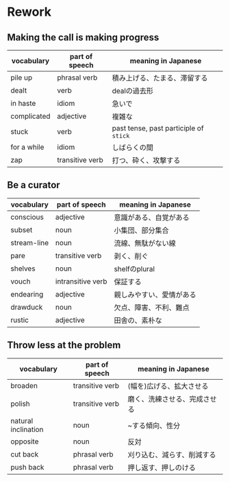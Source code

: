# Rework
## Making the call is making progress
|vocabulary|part of speech|meaning in Japanese|
|---|---|---|
|pile up|phrasal verb|積み上げる、たまる、滞留する|
|dealt|verb| dealの過去形|
|in haste|idiom|急いで|
|complicated|adjective|複雑な|
|stuck|verb|past tense, past participle of `stick` |
|for a while|idiom|しばらくの間|
|zap|transitive verb|打つ、砕く、攻撃する|

## Be a curator
|vocabulary|part of speech|meaning in Japanese|
|---|---|---|
|conscious|adjective|意識がある、自覚がある|
|subset|noun|小集団、部分集合|
|stream-line|noun|流線、無駄がない線|
|pare|transitive verb|剥く、削ぐ|
|shelves|noun|shelfのplural|
|vouch|intransitive verb|保証する|
|endearing|adjective|親しみやすい、愛情がある|
|drawduck|noun|欠点、障害、不利、難点|
|rustic|adjective|田舎の、素朴な|

## Throw less at the problem
|vocabulary|part of speech|meaning in Japanese|
|---|---|---|
|broaden|transitive verb|(幅を)広げる、拡大させる|
|polish|transitive verb|磨く、洗練させる、完成させる|
|natural inclination|noun|~する傾向、性分|
|opposite|noun|反対|
|cut back|phrasal verb|刈り込む、減らす、削減する|
|push back|phrasal verb|押し返す、押しのける|
